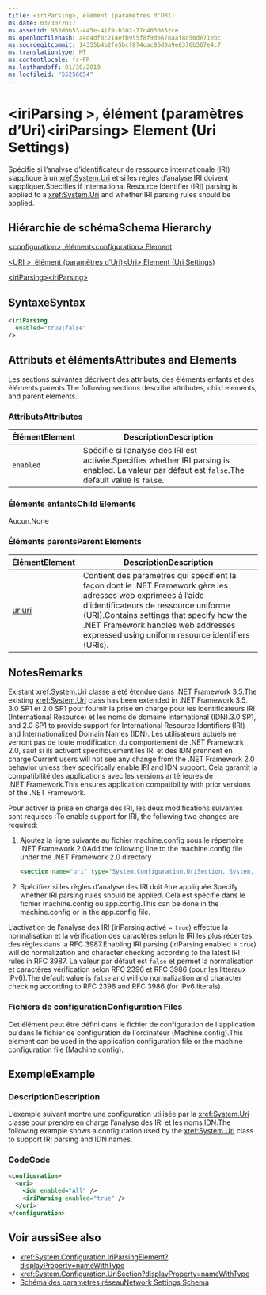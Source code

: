 ```yaml
---
title: <iriParsing>, élément (paramètres d'URI)
ms.date: 03/30/2017
ms.assetid: 953d0b53-445e-41f9-b302-77c4030852ce
ms.openlocfilehash: a4d4df8c214efb955f8f9d6678aaf8d56de71ebc
ms.sourcegitcommit: 14355b4b2fe5bcf874cac96d0a9e6376b567e4c7
ms.translationtype: MT
ms.contentlocale: fr-FR
ms.lasthandoff: 01/30/2019
ms.locfileid: "55256654"
---
```

# <a name="iriparsing-element-uri-settings"></a><span data-ttu-id="15df1-102">\<iriParsing >, élément (paramètres d’Uri)</span><span class="sxs-lookup"><span data-stu-id="15df1-102">\<iriParsing> Element (Uri Settings)</span></span>
<span data-ttu-id="15df1-103">Spécifie si l’analyse d’identificateur de ressource internationale (IRI) s’applique à un <xref:System.Uri> et si les règles d’analyse IRI doivent s’appliquer.</span><span class="sxs-lookup"><span data-stu-id="15df1-103">Specifies if International Resource Identifier (IRI) parsing is applied to a <xref:System.Uri> and whether IRI parsing rules should be applied.</span></span>  
  
## <a name="schema-hierarchy"></a><span data-ttu-id="15df1-104">Hiérarchie de schéma</span><span class="sxs-lookup"><span data-stu-id="15df1-104">Schema Hierarchy</span></span>  
 [<span data-ttu-id="15df1-105">\<configuration>, élément</span><span class="sxs-lookup"><span data-stu-id="15df1-105">\<configuration> Element</span></span>](../../../../../docs/framework/configure-apps/file-schema/configuration-element.md)  
  
 [<span data-ttu-id="15df1-106">\<URI >, élément (paramètres d’Uri)</span><span class="sxs-lookup"><span data-stu-id="15df1-106">\<Uri> Element (Uri Settings)</span></span>](../../../../../docs/framework/configure-apps/file-schema/network/uri-element-uri-settings.md)  
  
 [<span data-ttu-id="15df1-107">\<iriParsing></span><span class="sxs-lookup"><span data-stu-id="15df1-107">\<iriParsing></span></span>](../../../../../docs/framework/configure-apps/file-schema/network/iriparsing-element-uri-settings.md)  
  
## <a name="syntax"></a><span data-ttu-id="15df1-108">Syntaxe</span><span class="sxs-lookup"><span data-stu-id="15df1-108">Syntax</span></span>  
  
```xml  
<iriParsing  
  enabled="true|false"  
/>  
```  
  
## <a name="attributes-and-elements"></a><span data-ttu-id="15df1-109">Attributs et éléments</span><span class="sxs-lookup"><span data-stu-id="15df1-109">Attributes and Elements</span></span>  
 <span data-ttu-id="15df1-110">Les sections suivantes décrivent des attributs, des éléments enfants et des éléments parents.</span><span class="sxs-lookup"><span data-stu-id="15df1-110">The following sections describe attributes, child elements, and parent elements.</span></span>  
  
### <a name="attributes"></a><span data-ttu-id="15df1-111">Attributs</span><span class="sxs-lookup"><span data-stu-id="15df1-111">Attributes</span></span>  
  
|<span data-ttu-id="15df1-112">**Élément**</span><span class="sxs-lookup"><span data-stu-id="15df1-112">**Element**</span></span>|<span data-ttu-id="15df1-113">**Description**</span><span class="sxs-lookup"><span data-stu-id="15df1-113">**Description**</span></span>|  
|-----------------|---------------------|  
|`enabled`|<span data-ttu-id="15df1-114">Spécifie si l’analyse des IRI est activée.</span><span class="sxs-lookup"><span data-stu-id="15df1-114">Specifies whether IRI parsing is enabled.</span></span> <span data-ttu-id="15df1-115">La valeur par défaut est `false`.</span><span class="sxs-lookup"><span data-stu-id="15df1-115">The default value is `false`.</span></span>|  
  
### <a name="child-elements"></a><span data-ttu-id="15df1-116">Éléments enfants</span><span class="sxs-lookup"><span data-stu-id="15df1-116">Child Elements</span></span>  
 <span data-ttu-id="15df1-117">Aucun.</span><span class="sxs-lookup"><span data-stu-id="15df1-117">None</span></span>  
  
### <a name="parent-elements"></a><span data-ttu-id="15df1-118">Éléments parents</span><span class="sxs-lookup"><span data-stu-id="15df1-118">Parent Elements</span></span>  
  
|<span data-ttu-id="15df1-119">**Élément**</span><span class="sxs-lookup"><span data-stu-id="15df1-119">**Element**</span></span>|<span data-ttu-id="15df1-120">**Description**</span><span class="sxs-lookup"><span data-stu-id="15df1-120">**Description**</span></span>|  
|-----------------|---------------------|  
|[<span data-ttu-id="15df1-121">uri</span><span class="sxs-lookup"><span data-stu-id="15df1-121">uri</span></span>](../../../../../docs/framework/configure-apps/file-schema/network/uri-element-uri-settings.md)|<span data-ttu-id="15df1-122">Contient des paramètres qui spécifient la façon dont le .NET Framework gère les adresses web exprimées à l’aide d’identificateurs de ressource uniforme (URI).</span><span class="sxs-lookup"><span data-stu-id="15df1-122">Contains settings that specify how the .NET Framework handles web addresses expressed using uniform resource identifiers (URIs).</span></span>|  
  
## <a name="remarks"></a><span data-ttu-id="15df1-123">Notes</span><span class="sxs-lookup"><span data-stu-id="15df1-123">Remarks</span></span>  
 <span data-ttu-id="15df1-124">Existant <xref:System.Uri> classe a été étendue dans .NET Framework 3.5.</span><span class="sxs-lookup"><span data-stu-id="15df1-124">The existing <xref:System.Uri> class has been extended in .NET Framework 3.5.</span></span> <span data-ttu-id="15df1-125">3.0 SP1 et 2.0 SP1 pour fournir la prise en charge pour les identificateurs IRI (International Resource) et les noms de domaine international (IDN).</span><span class="sxs-lookup"><span data-stu-id="15df1-125">3.0 SP1, and 2.0 SP1 to provide support for International Resource Identifiers (IRI) and Internationalized Domain Names (IDN).</span></span> <span data-ttu-id="15df1-126">Les utilisateurs actuels ne verront pas de toute modification du comportement de .NET Framework 2.0, sauf si ils activent spécifiquement les IRI et des IDN prennent en charge.</span><span class="sxs-lookup"><span data-stu-id="15df1-126">Current users will not see any change from the .NET Framework 2.0 behavior unless they specifically enable IRI and IDN support.</span></span> <span data-ttu-id="15df1-127">Cela garantit la compatibilité des applications avec les versions antérieures de .NET Framework.</span><span class="sxs-lookup"><span data-stu-id="15df1-127">This ensures application compatibility with prior versions of the .NET Framework.</span></span>  
  
 <span data-ttu-id="15df1-128">Pour activer la prise en charge des IRI, les deux modifications suivantes sont requises :</span><span class="sxs-lookup"><span data-stu-id="15df1-128">To enable support for IRI, the following two changes are required:</span></span>  
  
1.  <span data-ttu-id="15df1-129">Ajoutez la ligne suivante au fichier machine.config sous le répertoire .NET Framework 2.0</span><span class="sxs-lookup"><span data-stu-id="15df1-129">Add the following line to the machine.config file under the .NET Framework 2.0 directory</span></span>  
  
    ```xml  
    <section name="uri" type="System.Configuration.UriSection, System, Version=2.0.0.0, Culture=neutral, PublicKeyToken=b77a5c561934e089" />  
    ```  
  
2.  <span data-ttu-id="15df1-130">Spécifiez si les règles d’analyse des IRI doit être appliquée.</span><span class="sxs-lookup"><span data-stu-id="15df1-130">Specify whether IRI parsing rules should be applied.</span></span> <span data-ttu-id="15df1-131">Cela est spécifié dans le fichier machine.config ou app.config.</span><span class="sxs-lookup"><span data-stu-id="15df1-131">This can be done in the machine.config or in the app.config file.</span></span>  
  
 <span data-ttu-id="15df1-132">L’activation de l’analyse des IRI (iriParsing activé = `true`) effectue la normalisation et la vérification des caractères selon le IRI les plus récentes des règles dans la RFC 3987.</span><span class="sxs-lookup"><span data-stu-id="15df1-132">Enabling IRI parsing (iriParsing enabled = `true`) will do normalization and character checking according to the latest IRI rules in RFC 3987.</span></span> <span data-ttu-id="15df1-133">La valeur par défaut est `false` et permet la normalisation et caractères vérification selon RFC 2396 et RFC 3986 (pour les littéraux IPv6).</span><span class="sxs-lookup"><span data-stu-id="15df1-133">The default value is `false` and will do normalization and character checking according to RFC 2396 and RFC 3986 (for IPv6 literals).</span></span>  
  
### <a name="configuration-files"></a><span data-ttu-id="15df1-134">Fichiers de configuration</span><span class="sxs-lookup"><span data-stu-id="15df1-134">Configuration Files</span></span>  
 <span data-ttu-id="15df1-135">Cet élément peut être défini dans le fichier de configuration de l'application ou dans le fichier de configuration de l'ordinateur (Machine.config).</span><span class="sxs-lookup"><span data-stu-id="15df1-135">This element can be used in the application configuration file or the machine configuration file (Machine.config).</span></span>  
  
## <a name="example"></a><span data-ttu-id="15df1-136">Exemple</span><span class="sxs-lookup"><span data-stu-id="15df1-136">Example</span></span>  
  
### <a name="description"></a><span data-ttu-id="15df1-137">Description</span><span class="sxs-lookup"><span data-stu-id="15df1-137">Description</span></span>  
 <span data-ttu-id="15df1-138">L’exemple suivant montre une configuration utilisée par la <xref:System.Uri> classe pour prendre en charge l’analyse des IRI et les noms IDN.</span><span class="sxs-lookup"><span data-stu-id="15df1-138">The following example shows a configuration used by the <xref:System.Uri> class to support IRI parsing and IDN names.</span></span>  
  
### <a name="code"></a><span data-ttu-id="15df1-139">Code</span><span class="sxs-lookup"><span data-stu-id="15df1-139">Code</span></span>  
  
```xml  
<configuration>  
  <uri>  
    <idn enabled="All" />  
    <iriParsing enabled="true" />  
  </uri>  
</configuration>  
```  
  
## <a name="see-also"></a><span data-ttu-id="15df1-140">Voir aussi</span><span class="sxs-lookup"><span data-stu-id="15df1-140">See also</span></span>
- <xref:System.Configuration.IriParsingElement?displayProperty=nameWithType>
- <xref:System.Configuration.UriSection?displayProperty=nameWithType>
- [<span data-ttu-id="15df1-141">Schéma des paramètres réseau</span><span class="sxs-lookup"><span data-stu-id="15df1-141">Network Settings Schema</span></span>](../../../../../docs/framework/configure-apps/file-schema/network/index.md)
